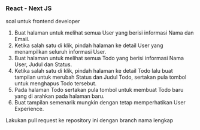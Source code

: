 ### React - Next JS

soal untuk frontend developer

1. Buat halaman untuk melihat semua User yang berisi informasi Nama dan Email.
2. Ketika salah satu di klik, pindah halaman ke detail User yang menampilkan seluruh informasi User.
3. Buat halaman untuk melihat semua Todo yang berisi informasi Nama User, Judul dan Status.
4. Ketika salah satu di klik, pindah halaman ke detail Todo lalu buat tampilan untuk merubah Status dan Judul Todo, sertakan pula tombol untuk menghapus Todo tersebut.
5. Pada halaman Todo sertakan pula tombol untuk membuat Todo baru yang di arahkan pada halaman baru.
6. Buat tampilan semenarik mungkin dengan tetap memperhatikan User Experience.

Lakukan pull request ke repository ini dengan branch nama lengkap
